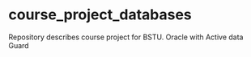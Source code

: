 # course_project_databases
Repository describes course project for BSTU. Oracle with Active data Guard
